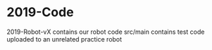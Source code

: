 # 2019-Code

2019-Robot-vX contains our robot code
src/main contains test code uploaded to an unrelated practice robot
